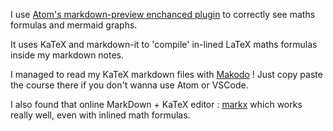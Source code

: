 I use [Atom's markdown-preview enchanced
plugin](https://github.com/shd101wyy/markdown-preview-enhanced) to correctly see
maths formulas and mermaid graphs.

It uses KaTeX and markdown-it to 'compile' in-lined LaTeX maths formulas inside
my markdown notes.

I managed to read my KaTeX markdown files with
[Makodo](https://www.madoko.net/editor.html) ! Just copy paste the course there
if you don't wanna use Atom or VSCode.

I also found that online MarkDown + KaTeX editor :
[markx](https://markx.herokuapp.com/) which works really well, even with inlined
math formulas.

